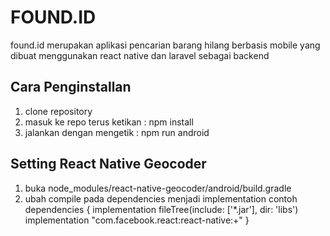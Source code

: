 # FOUND.ID

found.id merupakan aplikasi pencarian barang hilang berbasis mobile yang dibuat menggunakan react native dan laravel sebagai backend

## Cara Penginstallan

1. clone repository
2. masuk ke repo terus ketikan : npm install
3. jalankan dengan mengetik : npm run android

## Setting React Native Geocoder

1. buka node_modules/react-native-geocoder/android/build.gradle
2. ubah compile pada dependencies menjadi implementation
   contoh
   dependencies {
   implementation fileTree(include: ['*.jar'], dir: 'libs')
   implementation "com.facebook.react:react-native:+"
   }
